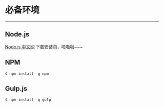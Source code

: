 # 必备环境
---

## Node.js

[Node.js 中文网](http://nodejs.cn/)
下载安装包，啪啪啪~~~

## NPM

```
$ npm install -g npm
```

## Gulp.js

```
$ npm install -g gulp
```







